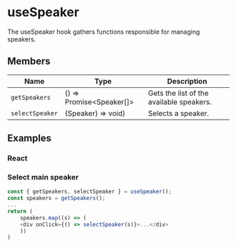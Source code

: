 # useSpeaker

The useSpeaker hook gathers functions responsible for managing speakers.

## Members

| Name            | Type                     | Description                              |
| --------------- | ------------------------ | ---------------------------------------- |
| `getSpeakers`   | () => Promise<Speaker[]> | Gets the list of the available speakers. |
| `selectSpeaker` | (Speaker) => void)       | Selects a speaker.                       |

## Examples

### React

### Select main speaker

```javascript
const { getSpeakers, selectSpeaker } = useSpeaker();
const speakers = getSpeakers();
...
return (
    speakers.map((s) => (
    <div onClick={() => selectSpeaker(s)}>...</div>
    ))
)
```
